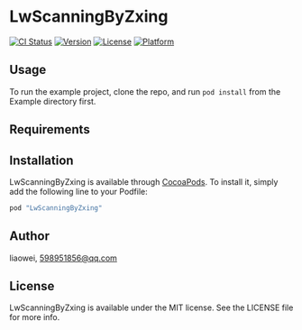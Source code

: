 # LwScanningByZxing

[![CI Status](http://img.shields.io/travis/liaowei/LwScanningByZxing.svg?style=flat)](https://travis-ci.org/liaowei/LwScanningByZxing)
[![Version](https://img.shields.io/cocoapods/v/LwScanningByZxing.svg?style=flat)](http://cocoapods.org/pods/LwScanningByZxing)
[![License](https://img.shields.io/cocoapods/l/LwScanningByZxing.svg?style=flat)](http://cocoapods.org/pods/LwScanningByZxing)
[![Platform](https://img.shields.io/cocoapods/p/LwScanningByZxing.svg?style=flat)](http://cocoapods.org/pods/LwScanningByZxing)

## Usage

To run the example project, clone the repo, and run `pod install` from the Example directory first.

## Requirements

## Installation

LwScanningByZxing is available through [CocoaPods](http://cocoapods.org). To install
it, simply add the following line to your Podfile:

```ruby
pod "LwScanningByZxing"
```

## Author

liaowei, 598951856@qq.com

## License

LwScanningByZxing is available under the MIT license. See the LICENSE file for more info.
